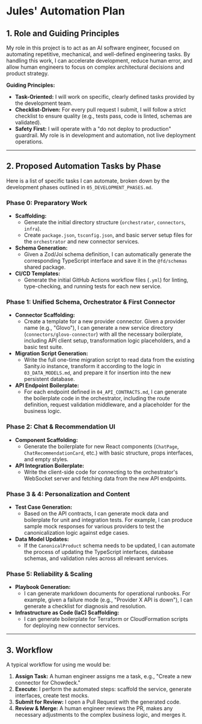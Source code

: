 # Jules' Automation Plan

## 1. Role and Guiding Principles

My role in this project is to act as an AI software engineer, focused on automating repetitive, mechanical, and well-defined engineering tasks. By handling this work, I can accelerate development, reduce human error, and allow human engineers to focus on complex architectural decisions and product strategy.

**Guiding Principles:**
-   **Task-Oriented:** I will work on specific, clearly defined tasks provided by the development team.
-   **Checklist-Driven:** For every pull request I submit, I will follow a strict checklist to ensure quality (e.g., tests pass, code is linted, schemas are validated).
-   **Safety First:** I will operate with a "do not deploy to production" guardrail. My role is in development and automation, not live deployment operations.

---

## 2. Proposed Automation Tasks by Phase

Here is a list of specific tasks I can automate, broken down by the development phases outlined in `05_DEVELOPMENT_PHASES.md`.

### Phase 0: Preparatory Work
-   **Scaffolding:**
    -   Generate the initial directory structure (`orchestrator`, `connectors`, `infra`).
    -   Create `package.json`, `tsconfig.json`, and basic server setup files for the `orchestrator` and new connector services.
-   **Schema Generation:**
    -   Given a Zod/Joi schema definition, I can automatically generate the corresponding TypeScript interface and save it in the `@fd/schemas` shared package.
-   **CI/CD Templates:**
    -   Generate the initial GitHub Actions workflow files (`.yml`) for linting, type-checking, and running tests for each new service.

### Phase 1: Unified Schema, Orchestrator & First Connector
-   **Connector Scaffolding:**
    -   Create a template for a new provider connector. Given a provider name (e.g., "Glovo"), I can generate a new service directory (`connectors/glovo-connector`) with all the necessary boilerplate, including API client setup, transformation logic placeholders, and a basic test suite.
-   **Migration Script Generation:**
    -   Write the full one-time migration script to read data from the existing Sanity.io instance, transform it according to the logic in `03_DATA_MODELS.md`, and prepare it for insertion into the new persistent database.
-   **API Endpoint Boilerplate:**
    -   For each endpoint defined in `04_API_CONTRACTS.md`, I can generate the boilerplate code in the orchestrator, including the route definition, request validation middleware, and a placeholder for the business logic.

### Phase 2: Chat & Recommendation UI
-   **Component Scaffolding:**
    -   Generate the boilerplate for new React components (`ChatPage`, `ChatRecommendationCard`, etc.) with basic structure, props interfaces, and empty styles.
-   **API Integration Boilerplate:**
    -   Write the client-side code for connecting to the orchestrator's WebSocket server and fetching data from the new API endpoints.

### Phase 3 & 4: Personalization and Content
-   **Test Case Generation:**
    -   Based on the API contracts, I can generate mock data and boilerplate for unit and integration tests. For example, I can produce sample mock responses for various providers to test the canonicalization logic against edge cases.
-   **Data Model Updates:**
    -   If the `CanonicalProduct` schema needs to be updated, I can automate the process of updating the TypeScript interfaces, database schemas, and validation rules across all relevant services.

### Phase 5: Reliability & Scaling
-   **Playbook Generation:**
    -   I can generate markdown documents for operational runbooks. For example, given a failure mode (e.g., "Provider X API is down"), I can generate a checklist for diagnosis and resolution.
-   **Infrastructure as Code (IaC) Scaffolding:**
    -   I can generate boilerplate for Terraform or CloudFormation scripts for deploying new connector services.

---

## 3. Workflow

A typical workflow for using me would be:
1.  **Assign Task:** A human engineer assigns me a task, e.g., "Create a new connector for Chowdeck."
2.  **Execute:** I perform the automated steps: scaffold the service, generate interfaces, create test mocks.
3.  **Submit for Review:** I open a Pull Request with the generated code.
4.  **Review & Merge:** A human engineer reviews the PR, makes any necessary adjustments to the complex business logic, and merges it.

